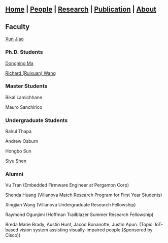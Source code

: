 ## [Home](./) | [**People**](./people) | [Research](./research) | [Publication](./publication) | [About](./about) 

## Faculty
[Xun Jiao](http://www.ece.villanova.edu/~xjiao/)

### Ph.D. Students
[Dongning Ma](./people/dma)

[Richard (Ruixuan) Wang](./people/rwang)

### Master Students
Bikal Lamichhane

Mauro Sanchirico 

### Undergraduate Students

Rahul Thapa

Andrew Osburn

Hongbo Sun

Siyu Shen

### Alumni

Vu Tran (Embedded Firmware Engineer at Pergamon Corp)

Shenda Huang (Villanova Match Research Program for First Year Students)

Xingjian Wang (Villanova Undergraduate Research Fellowship)

Raymond Ogunjimi (Hoffman Trailblazer Summer Research Fellowship)

Breda Marie Brady, Austin Hunt, Jacod Bonanotte, Justin Apun. (Topic: IoT-based vision system assisting visually-impaired people (Sponsored by Cisco))
